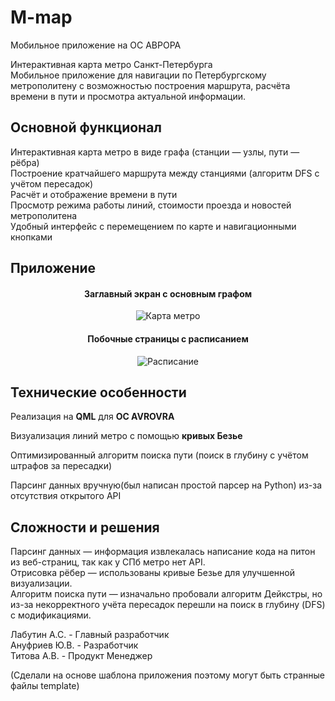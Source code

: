 # M-map  
Мобильное приложение на ОС АВРОРА  
 
Интерактивная карта метро Санкт-Петербурга  
Мобильное приложение для навигации по Петербургскому метрополитену с возможностью построения маршрута, расчёта времени в пути и просмотра актуальной информации.  


## Основной функционал  
Интерактивная карта метро в виде графа (станции — узлы, пути — рёбра)  
Построение кратчайшего маршрута между станциями (алгоритм DFS с учётом пересадок)  
Расчёт и отображение времени в пути  
Просмотр режима работы линий, стоимости проезда и новостей метрополитена  
Удобный интерфейс с перемещением по карте и навигационными кнопками  

## Приложение
<div align="center">
<h4>Заглавный экран с основным графом</h4>

 
  <img src="https://github.com/user-attachments/assets/346074ac-433a-4048-9288-2aa662a9ebe5" alt="Карта метро" />

  
<h4>Побочные страницы с расписанием</h4>
 <img src="https://github.com/user-attachments/assets/e9d2ac90-8d36-4c13-ac24-617692cb90a5" alt="Расписание" />
</div>


## Технические особенности  
Реализация на **QML** для **ОС AVROVRA**  

Визуализация линий метро с помощью **кривых Безье**  

Оптимизированный алгоритм поиска пути (поиск в глубину с учётом штрафов за пересадки)  

Парсинг данных вручную(был написан простой парсер на Python) из-за отсутствия открытого API  


## Сложности и решения  
Парсинг данных — информация извлекалась написание кода на питон из веб-страниц, так как у СПб метро нет API.  
Отрисовка рёбер — использованы кривые Безье для улучшенной визуализации.  
Алгоритм поиска пути — изначально пробовали алгоритм Дейкстры, но из-за некорректного учёта пересадок перешли на поиск в глубину (DFS) с модификациями.  


 
  Лабутин А.С. - Главный разработчик  
  Ануфриев Ю.В. - Разработчик    
  Титова А.В. - Продукт Менеджер  
  
    
(Сделали на основе шаблона приложения поэтому могут быть странные файлы template)

